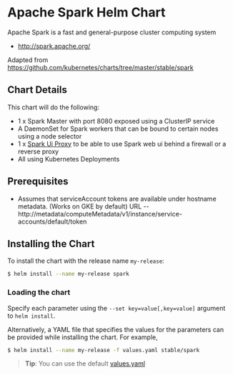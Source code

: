 # Apache Spark Helm Chart

Apache Spark is a fast and general-purpose cluster computing system

* http://spark.apache.org/

Adapted from https://github.com/kubernetes/charts/tree/master/stable/spark

## Chart Details
This chart will do the following:

* 1 x Spark Master with port 8080 exposed using a ClusterIP service
* A DaemonSet for Spark workers that can be bound to certain nodes using a node selector
* 1 x [Spark Ui Proxy](https://github.com/src-d/spark-ui-proxy) to be able to use Spark web ui behind a firewall or a reverse proxy
* All using Kubernetes Deployments

## Prerequisites

* Assumes that serviceAccount tokens are available under hostname metadata. (Works on GKE by default) URL -- http://metadata/computeMetadata/v1/instance/service-accounts/default/token

## Installing the Chart

To install the chart with the release name `my-release`:

```bash
$ helm install --name my-release spark
```

### Loading the chart

Specify each parameter using the `--set key=value[,key=value]` argument to `helm install`.

Alternatively, a YAML file that specifies the values for the parameters can be provided while installing the chart. For example,

```bash
$ helm install --name my-release -f values.yaml stable/spark
```

> **Tip**: You can use the default [values.yaml](values.yaml)
